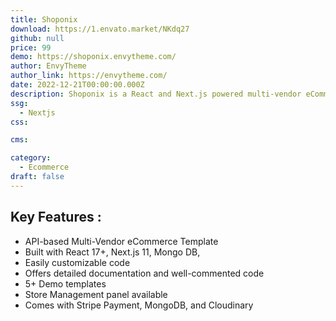 ```yaml
---
title: Shoponix
download: https://1.envato.market/NKdq27
github: null
price: 99
demo: https://shoponix.envytheme.com/
author: EnvyTheme 
author_link: https://envytheme.com/
date: 2022-12-21T00:00:00.000Z
description: Shoponix is a React and Next.js powered multi-vendor eCommerce template that is fully functional and ready to use. This API-based template is built using React & NextJS, MongoDB, and semantic UI react.
ssg:
  - Nextjs
css:

cms:

category:
  - Ecommerce
draft: false
---
```

## Key Features :

- API-based Multi-Vendor eCommerce Template
- Built with React 17+, Next.js 11, Mongo DB,
- Easily customizable code
- Offers detailed documentation and well-commented code
- 5+ Demo templates
- Store Management panel available
- Comes with Stripe Payment, MongoDB, and Cloudinary

